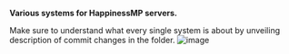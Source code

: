 **Various systems for HappinessMP servers.**

Make sure to understand what every single system is about by unveiling description of commit changes in the folder.
![image](https://github.com/user-attachments/assets/4b0dcbe9-7cfd-4c68-b83d-e6403e97dcac)

